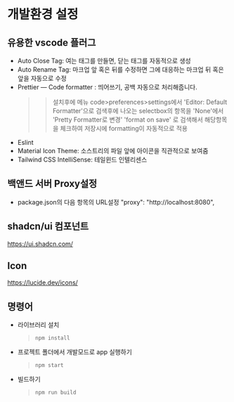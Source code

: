 # 개발환경 설정

## 유용한 vscode 플러그

- Auto Close Tag: 여는 태그를 만들면, 닫는 태그를 자동적으로 생성
- Auto Rename Tag: 마크업 앞 혹은 뒤를 수정하면 그에 대응하는 마크업 뒤 혹은 앞을 자동으로 수정
- Prettier — Code formatter : 띄어쓰기, 공백 자동으로 처리해줍니다.
  > > 설치후에 메뉴 code>preferences>settings에서 'Editor: Default Formatter'으로 검색후에 나오는 selectbox의 항목을 'None'에서 'Pretty Formatter로 변경'
  > > 'format on save' 로 검색해서 해당항목을 체크하여 저장시에 formatting이 자동적으로 적용
- Eslint
- Material Icon Theme: 소스트리의 파일 앞에 아이콘을 직관적으로 보여줌
- Tailwind CSS IntelliSense: 테일윈드 인텔리센스

## 백앤드 서버 Proxy설정

- package.json의 다음 항목의 URL설정
  "proxy": "http://localhost:8080",

## shadcn/ui 컴포넌트

https://ui.shadcn.com/

## Icon

https://lucide.dev/icons/

## 명령어

- 라이브러리 설치

  > `npm install`

- 프로젝트 폴더에서 개발모드로 app 실행하기

  > `npm start`

- 빌드하기
  > `npm run build`
